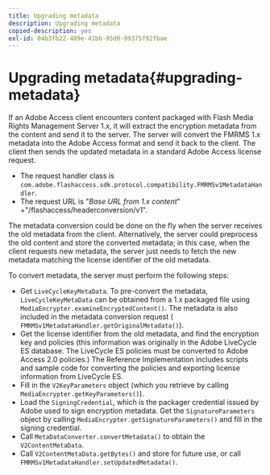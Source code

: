 ```yaml
---
title: Upgrading metadata
description: Upgrading metadata
copied-description: yes
exl-id: 04b3fb22-489e-41bb-95d0-99375f92fbae
---
```

# Upgrading metadata{#upgrading-metadata}

If an Adobe Access client encounters content packaged with Flash Media Rights Management Server 1.x, it will extract the encryption metadata from the content and send it to the server. The server will convert the FMRMS 1.x metadata into the Adobe Access format and send it back to the client. The client then sends the updated metadata in a standard Adobe Access license request.

* The request handler class is `com.adobe.flashaccess.sdk.protocol.compatibility.FMRMSv1MetadataHandler`. 
* The request URL is "*Base URL from 1.x content*" +"/flashaccess/headerconversion/v1".

The metadata conversion could be done on the fly when the server receives the old metadata from the client. Alternatively, the server could preprocess the old content and store the converted metadata; in this case, when the client requests new metadata, the server just needs to fetch the new metadata matching the license identifier of the old metadata.

To convert metadata, the server must perform the following steps:

* Get `LiveCycleKeyMetaData`. To pre-convert the metadata, `LiveCycleKeyMetaData` can be obtained from a 1.x packaged file using `MediaEncrypter.examineEncryptedContent()`. The metadata is also included in the metadata conversion request ( `FMRMSv1MetadataHandler.getOriginalMetadata()`). 
* Get the license identifier from the old metadata, and find the encryption key and policies (this information was originally in the Adobe LiveCycle ES database. The LiveCycle ES policies must be converted to Adobe Access 2.0 policies.) The Reference Implementation includes scripts and sample code for converting the policies and exporting license information from LiveCycle ES. 
* Fill in the `V2KeyParameters` object (which you retrieve by calling `MediaEncrypter.getKeyParameters()`). 
* Load the `SigningCredential`, which is the packager credential issued by Adobe used to sign encryption metadata. Get the `SignatureParameters` object by calling `MediaEncrypter.getSignatureParameters()` and fill in the signing credential. 
* Call `MetaDataConverter.convertMetadata()` to obtain the `V2ContentMetaData`. 
* Call `V2ContentMetaData.getBytes()` and store for future use, or call `FMRMSv1MetadataHandler.setUpdatedMetadata()`.
